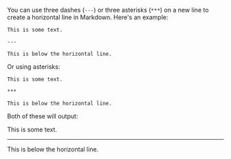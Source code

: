 You can use three dashes (`---`) or three asterisks (`***`) on a new line to create a horizontal line in Markdown. Here's an example:

```
This is some text.

---

This is below the horizontal line.
```

Or using asterisks:

```
This is some text.

***

This is below the horizontal line.
```

Both of these will output:

This is some text.

---

This is below the horizontal line.